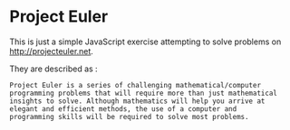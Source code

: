 # Project Euler

This is just a simple JavaScript exercise attempting to solve
problems on http://projecteuler.net.

They are described as :

```
Project Euler is a series of challenging mathematical/computer
programming problems that will require more than just mathematical
insights to solve. Although mathematics will help you arrive at
elegant and efficient methods, the use of a computer and
programming skills will be required to solve most problems.
```